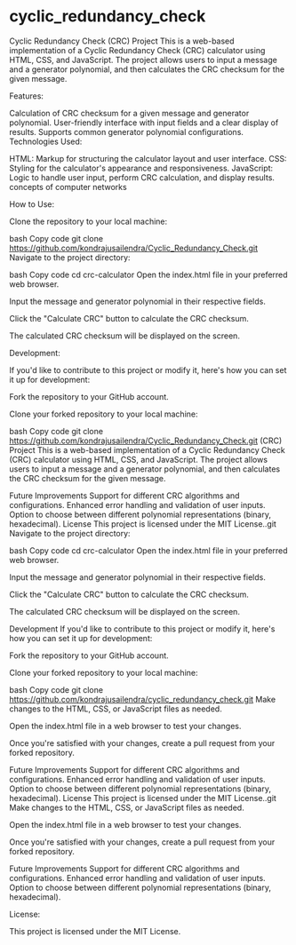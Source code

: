 # cyclic_redundancy_check

Cyclic Redundancy Check (CRC) Project
This is a web-based implementation of a Cyclic Redundancy Check (CRC) calculator using HTML, CSS, and JavaScript. The project allows users to input a message and a generator polynomial, and then calculates the CRC checksum for the given message.



Features:

Calculation of CRC checksum for a given message and generator polynomial.
User-friendly interface with input fields and a clear display of results.
Supports common generator polynomial configurations.
Technologies Used:

HTML: Markup for structuring the calculator layout and user interface.
CSS: Styling for the calculator's appearance and responsiveness.
JavaScript: Logic to handle user input, perform CRC calculation, and display results.
concepts of computer networks

How to Use:

Clone the repository to your local machine:

bash
Copy code
git clone https://github.com/kondrajusailendra/Cyclic_Redundancy_Check.git
Navigate to the project directory:

bash
Copy code
cd crc-calculator
Open the index.html file in your preferred web browser.

Input the message and generator polynomial in their respective fields.

Click the "Calculate CRC" button to calculate the CRC checksum.

The calculated CRC checksum will be displayed on the screen.

Development:

If you'd like to contribute to this project or modify it, here's how you can set it up for development:

Fork the repository to your GitHub account.

Clone your forked repository to your local machine:

bash
Copy code
git clone https://github.com/kondrajusailendra/Cyclic_Redundancy_Check.git
(CRC) Project
This is a web-based implementation of a Cyclic Redundancy Check (CRC) calculator using HTML, CSS, and JavaScript. The project allows users to input a message and a generator polynomial, and then calculates the CRC checksum for the given message.



Future Improvements
Support for different CRC algorithms and configurations.
Enhanced error handling and validation of user inputs.
Option to choose between different polynomial representations (binary, hexadecimal).
License
This project is licensed under the MIT License..git
Navigate to the project directory:

bash
Copy code
cd crc-calculator
Open the index.html file in your preferred web browser.

Input the message and generator polynomial in their respective fields.

Click the "Calculate CRC" button to calculate the CRC checksum.

The calculated CRC checksum will be displayed on the screen.

Development
If you'd like to contribute to this project or modify it, here's how you can set it up for development:

Fork the repository to your GitHub account.

Clone your forked repository to your local machine:

bash
Copy code
git clone https://github.com/kondrajusailendra/cyclic_redundancy_check.git
Make changes to the HTML, CSS, or JavaScript files as needed.

Open the index.html file in a web browser to test your changes.

Once you're satisfied with your changes, create a pull request from your forked repository.

Future Improvements
Support for different CRC algorithms and configurations.
Enhanced error handling and validation of user inputs.
Option to choose between different polynomial representations (binary, hexadecimal).
License
This project is licensed under the MIT License..git
Make changes to the HTML, CSS, or JavaScript files as needed.

Open the index.html file in a web browser to test your changes.

Once you're satisfied with your changes, create a pull request from your forked repository.

Future Improvements
Support for different CRC algorithms and configurations.
Enhanced error handling and validation of user inputs.
Option to choose between different polynomial representations (binary, hexadecimal).

License:

This project is licensed under the MIT License.
